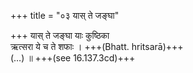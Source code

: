 +++
title = "०३ यास् ते जङ्घा"

+++
यास् ते जङ्घा याः कुष्ठिका  
ऋत्सरा ये च ते शफाः । +++(Bhatt. hritsarā)+++  
(…) ॥ +++(see 16.137.3cd)+++